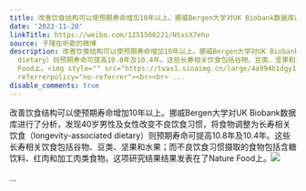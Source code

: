 ```yaml
---
title: 改善饮食结构可以使预期寿命增加10年以上。挪威Bergen大学对UK Biobank数据库进行了分析，发现40岁男性及女性改变不良饮食习惯，将食物调整为长寿相关饮食（long...
date: '2023-11-20'
linkTitle: https://weibo.com/1251560221/NtxsX7ehu
source: 子陵在听歌的微博
description: 改善饮食结构可以使预期寿命增加10年以上。挪威Bergen大学对UK Biobank数据库进行了分析，发现40岁男性及女性改变不良饮食习惯，将食物调整为长寿相关饮食（longevity-associated
  dietary）则预期寿命可提高10.8年及10.4年。这些长寿相关饮食包括谷物、豆类、坚果和水果；而不良饮食习惯摄取的食物包括含糖饮料、红肉和加工肉类食物。这项研究结果结果发表在了Nature
  Food上。<img style="" src="https://tvax1.sinaimg.cn/large/4a994b1dgy1hk2btg8x0xj22fk4df4qp.jpg"
  referrerpolicy="no-referrer"><br><br> ...
disable_comments: true
---
```

改善饮食结构可以使预期寿命增加10年以上。挪威Bergen大学对UK Biobank数据库进行了分析，发现40岁男性及女性改变不良饮食习惯，将食物调整为长寿相关饮食（longevity-associated dietary）则预期寿命可提高10.8年及10.4年。这些长寿相关饮食包括谷物、豆类、坚果和水果；而不良饮食习惯摄取的食物包括含糖饮料、红肉和加工肉类食物。这项研究结果结果发表在了Nature Food上。<img style="" src="https://tvax1.sinaimg.cn/large/4a994b1dgy1hk2btg8x0xj22fk4df4qp.jpg" referrerpolicy="no-referrer"><br><br> ...